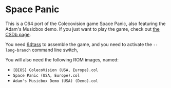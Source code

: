 # Space Panic

This is a C64 port of the Colecovision game Space Panic, also featuring the Adam's Musicbox demo. If you just want to play the game, check out [the CSDb page](https://csdb.dk/release/?id=203730).

You need [64tass](http://tass64.sourceforge.net/) to assemble the game, and you need to activate the `--long-branch` command line switch,

You will also need the following ROM images, named:
* `[BIOS] ColecoVision (USA, Europe).col`
* `Space Panic (USA, Europe).col`
* `Adam's Musicbox Demo (USA) (Demo).col`